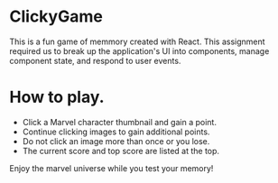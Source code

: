 # ClickyGame

This is a fun game of memmory created with React.  This assignment required us to break up the application's UI into components, manage component state, and respond to user events.

# How to play.

* Click a Marvel character thumbnail and gain a point.  
* Continue clicking images to gain additional points.  
* Do not click an image more than once or you lose.  
* The current score and top score are listed at the top.

Enjoy the marvel universe while you test your memory!


